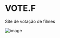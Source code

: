 # VOTE.F

Site de votação de filmes

![image](https://github.com/user-attachments/assets/3c028be9-7b6a-424d-aabc-1f1b2755fd2d)

